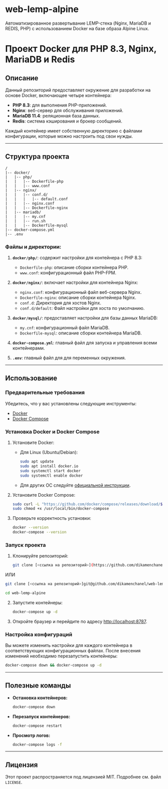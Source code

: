 # web-lemp-alpine
Автоматизированное развертывание LEMP-стека (Nginx, MariaDB и REDIS, PHP) с использованием Docker на базе образа Alpine Linux.

# Проект Docker для PHP 8.3, Nginx, MariaDB и Redis

## Описание
Данный репозиторий предоставляет окружение для разработки на основе Docker, включающее четыре контейнера:
- **PHP 8.3**: для выполнения PHP-приложений.
- **Nginx**: веб-сервер для обслуживания приложений.
- **MariaDB 11.4**: реляционная база данных.
- **Redis**: система кэширования и брокер сообщений.

Каждый контейнер имеет собственную директорию с файлами конфигурации, которые можно настроить под свои нужды.

---

## Структура проекта

```
/
|-- docker/
|   |-- php/
|   |   |-- Dockerfile-php
|   |   |-- www.conf
|   |-- nginx/
|   |   |-- conf.d/
|   |   |   |-- default.conf
|   |   |-- nginx.conf
|   |   |-- Dockerfile-nginx
|   |-- mariadb/
|   |   |-- my.cnf
|   |   |-- run.sh
|   |   |-- Dockerfile-mysql
|-- docker-compose.yml
|-- .env
```

### Файлы и директории:
1. **`docker/php/`**: содержит настройки для контейнера с PHP 8.3:
   - `Dockerfile-php`: описание сборки контейнера PHP.
   - `www.conf`: конфигурационный файл PHP-FPM.

2. **`docker/nginx/`**: включает настройки для контейнера Nginx:
   - `nginx.conf`: конфигурационный файл веб-сервера Nginx.
   - `Dockerfile-nginx`: описание сборки контейнера Nginx.
   - `conf.d`: Директория для хостов Nginx.
   - `conf.d/default`: Файл настройки для хоста по умолчанию.
   
3. **`docker/mysql/`**: предоставляет настройки для базы данных MariaDB:
   - `my.cnf`: конфигурационный файл MariaDB.
   - `Dockerfile-mysql`: описание сборки контейнера MariaDB.

5. **`docker-compose.yml`**: главный файл для запуска и управления всеми контейнерами.
   
6. **`.env`**: главный файл для для переменных окружения.

---

## Использование

### Предварительные требования
Убедитесь, что у вас установлены следующие инструменты:
- [Docker](https://www.docker.com/)
- [Docker Compose](https://docs.docker.com/compose/)


### Установка Docker и Docker Compose

1. Установите Docker:
   - Для Linux (Ubuntu/Debian):
     ```bash
     sudo apt update
     sudo apt install docker.io
     sudo systemctl start docker
     sudo systemctl enable docker
     ```
   - Для других ОС следуйте [официальной инструкции](https://docs.docker.com/get-docker/).

2. Установите Docker Compose:
   ```bash
   sudo curl -L "https://github.com/docker/compose/releases/download/$(curl -s https://api.github.com/repos/docker/compose/releases/latest | grep -Po '"tag_name": "\K[^"]*')/docker-compose-$(uname -s)-$(uname -m)" -o /usr/local/bin/docker-compose
   sudo chmod +x /usr/local/bin/docker-compose
   ```

3. Проверьте корректность установки:
   ```bash
   docker --version
   docker-compose --version
   ```


### Запуск проекта
1. Клонируйте репозиторий:
   ```bash
   git clone [<ссылка на репозиторий>](https://github.com/dikamenchanel/web-lemp-alpine.git)
   ```
ИЛИ

   ```bash
   git clone [<ссылка на репозиторий>]git@github.com/dikamenchanel/web-lemp-alpine.git
   ```

   ```bash
   cd web-lemp-alpine
   ```

2. Запустите контейнеры:
   ```bash
   docker-compose up -d
   ```

3. Откройте браузер и перейдите по адресу [http://localhost:8787](http://localhost:8787).

### Настройка конфигураций
Вы можете изменить настройки для каждого контейнера в соответствующих конфигурационных файлах. После внесения изменений необходимо перезапустить контейнеры:
```bash
docker-compose down && docker-compose up -d
```

---

## Полезные команды

- **Остановка контейнеров:**
  ```bash
  docker-compose down
  ```

- **Перезапуск контейнеров:**
  ```bash
  docker-compose restart
  ```

- **Просмотр логов:**
  ```bash
  docker-compose logs -f
  ```

---

## Лицензия
Этот проект распространяется под лицензией MIT. Подробнее см. файл `LICENSE`.


